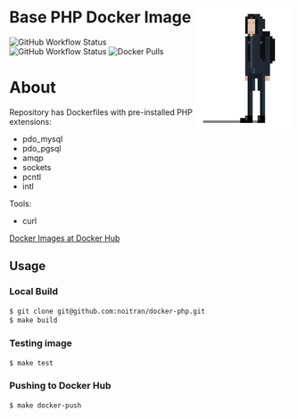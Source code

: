 # <img src="docs/logo.png" alt="Noitran Logo" align="right"> Base PHP Docker Image

![GitHub Workflow Status](https://img.shields.io/github/workflow/status/noitran/docker-php/Github%20Docker%20CI?style=flat-square)
![GitHub Workflow Status](https://img.shields.io/github/workflow/status/noitran/docker-php/Github%20Docker%20Versioned%20CI?style=flat-square)
![Docker Pulls](https://img.shields.io/docker/pulls/noitran/php?style=flat-square)

# About

Repository has Dockerfiles with pre-installed PHP extensions:

* pdo_mysql
* pdo_pgsql
* amqp
* sockets
* pcntl
* intl

Tools:

* curl

[Docker Images at Docker Hub](https://hub.docker.com/repository/docker/noitran/php-base/tags?page=1)

## Usage

### Local Build

```bash
$ git clone git@github.com:noitran/docker-php.git
$ make build
```

### Testing image

```bash
$ make test
```

### Pushing to Docker Hub

```bash
$ make docker-push
```
